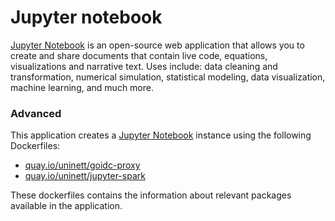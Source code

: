 # Jupyter notebook

[Jupyter Notebook](http://jupyter.org/) is an open-source web application that allows you to create and share documents that contain live code, equations, visualizations and narrative text. Uses include: data cleaning and transformation, numerical simulation, statistical modeling, data visualization, machine learning, and much more.

### Advanced
This application creates a [Jupyter Notebook](https://github.com/UNINETT/helm-charts/tree/master/jupyter) instance using the following Dockerfiles:
  - [quay.io/uninett/goidc-proxy](https://github.com/UNINETT/goidc-proxy/blob/master/Dockerfile)
  - [quay.io/uninett/jupyter-spark](https://github.com/UNINETT/helm-charts-dockerfiles/tree/b6527f4/jupyter-spark/notebook/Dockerfile)

These dockerfiles contains the information about relevant packages available in the application.
